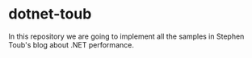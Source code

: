 # dotnet-toub
In this repository we are going to implement all the samples in Stephen Toub's blog about .NET performance.
